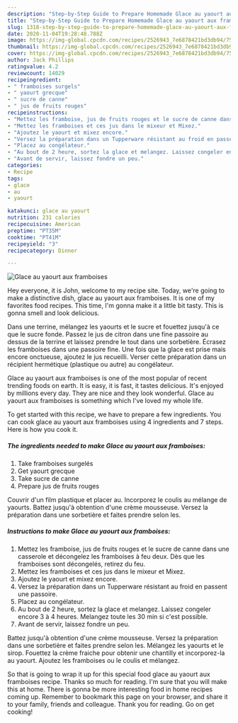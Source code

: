 ```yaml
---
description: "Step-by-Step Guide to Prepare Homemade Glace au yaourt aux framboises"
title: "Step-by-Step Guide to Prepare Homemade Glace au yaourt aux framboises"
slug: 1318-step-by-step-guide-to-prepare-homemade-glace-au-yaourt-aux-framboises
date: 2020-11-04T19:28:48.788Z
image: https://img-global.cpcdn.com/recipes/2526943_7e6878421bd3db94/751x532cq70/glace-au-yaourt-aux-framboises-photo-principale-de-la-recette.jpg
thumbnail: https://img-global.cpcdn.com/recipes/2526943_7e6878421bd3db94/751x532cq70/glace-au-yaourt-aux-framboises-photo-principale-de-la-recette.jpg
cover: https://img-global.cpcdn.com/recipes/2526943_7e6878421bd3db94/751x532cq70/glace-au-yaourt-aux-framboises-photo-principale-de-la-recette.jpg
author: Jack Phillips
ratingvalue: 4.2
reviewcount: 14029
recipeingredient:
- " framboises surgels"
- " yaourt grecque"
- " sucre de canne"
- " jus de fruits rouges"
recipeinstructions:
- "Mettez les framboise, jus de fruits rouges et le sucre de canne dans une casserole et décongelez les framboises à feu deux. Dès que les framboises sont décongelés, retirez du feu."
- "Mettez les framboises et ces jus dans le mixeur et Mixez."
- "Ajoutez le yaourt et mixez encore."
- "Versez la préparation dans un Tupperware résistant au froid en passent une passoire."
- "Placez au congélateur."
- "Au bout de 2 heure, sortez la glace et melangez. Laissez congeler encore 3 à 4  heures. Melangez toute les 30 min si c&#39;est possible."
- "Avant de servir, laissez fondre un peu."
categories:
- Recipe
tags:
- glace
- au
- yaourt

katakunci: glace au yaourt 
nutrition: 231 calories
recipecuisine: American
preptime: "PT35M"
cooktime: "PT41M"
recipeyield: "3"
recipecategory: Dinner

---
```



![Glace au yaourt aux framboises](https://img-global.cpcdn.com/recipes/2526943_7e6878421bd3db94/751x532cq70/glace-au-yaourt-aux-framboises-photo-principale-de-la-recette.jpg)

Hey everyone, it is John, welcome to my recipe site. Today, we're going to make a distinctive dish, glace au yaourt aux framboises. It is one of my favorites food recipes. This time, I'm gonna make it a little bit tasty. This is gonna smell and look delicious.

Dans une terrine, mélangez les yaourts et le sucre et fouettez jusqu&#39;à ce que le sucre fonde. Passez le jus de citron dans une fine passoire au dessus de la terrine et laissez prendre le tout dans une sorbetière. Écrasez les framboises dans une passoire fine. Une fois que la glace est prise mais encore onctueuse, ajoutez le jus recueilli. Verser cette préparation dans un récipient hermétique (plastique ou autre) au congélateur.

Glace au yaourt aux framboises is one of the most popular of recent trending foods on earth. It is easy, it is fast, it tastes delicious. It's enjoyed by millions every day. They are nice and they look wonderful. Glace au yaourt aux framboises is something which I've loved my whole life.


To get started with this recipe, we have to prepare a few ingredients. You can cook glace au yaourt aux framboises using 4 ingredients and 7 steps. Here is how you cook it.

<!--inarticleads1-->

##### The ingredients needed to make Glace au yaourt aux framboises:

1. Take  framboises surgelés
1. Get  yaourt grecque
1. Take  sucre de canne
1. Prepare  jus de fruits rouges


Couvrir d&#39;un film plastique et placer au. Incorporez le coulis au mélange de yaourts. Battez jusqu&#39;à obtention d&#39;une crème mousseuse. Versez la préparation dans une sorbetière et faites prendre selon les. 

<!--inarticleads2-->

##### Instructions to make Glace au yaourt aux framboises:

1. Mettez les framboise, jus de fruits rouges et le sucre de canne dans une casserole et décongelez les framboises à feu deux. Dès que les framboises sont décongelés, retirez du feu.
1. Mettez les framboises et ces jus dans le mixeur et Mixez.
1. Ajoutez le yaourt et mixez encore.
1. Versez la préparation dans un Tupperware résistant au froid en passent une passoire.
1. Placez au congélateur.
1. Au bout de 2 heure, sortez la glace et melangez. Laissez congeler encore 3 à 4  heures. Melangez toute les 30 min si c&#39;est possible.
1. Avant de servir, laissez fondre un peu.


Battez jusqu&#39;à obtention d&#39;une crème mousseuse. Versez la préparation dans une sorbetière et faites prendre selon les. Mélangez les yaourts et le sirop. Fouettez la crème fraiche pour obtenir une chantilly et incorporez-la au yaourt. Ajoutez les framboises ou le coulis et mélangez. 

So that is going to wrap it up for this special food glace au yaourt aux framboises recipe. Thanks so much for reading. I'm sure that you will make this at home. There is gonna be more interesting food in home recipes coming up. Remember to bookmark this page on your browser, and share it to your family, friends and colleague. Thank you for reading. Go on get cooking!
